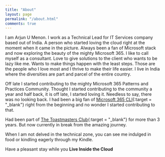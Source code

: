 ```yaml
---
title: "About"
layout: page
permalink: "/about.html"
comments: true
---
```

I am Arjun U Menon. I work as a Technical Lead for IT Services company based out of India. A person who started loving the cloud right at the moment when it came in the picture. Always been a fan of Microsoft stack and now exploring the beauty of the mighty Microsoft 365.
I like to call myself as a consultant. Love to give solutions to the client who wants to be lazy like me. Wants to make things happen with the least steps. Those are the people who I love most and I thrive to make their life easier.
I live in India where the diversities are part and parcel of the entire country.

Off late I started contributing to the mighty Microsoft 365 Patterns and Practices Community. Thought I started contributing to the community a year and half back, it is off late, I started loving it. Needless to say, there was no looking back. I had been a big fan of [Microsoft 365 CLI](https://aka.ms/cli-m365){:target = "_blank"} right from the beginning and no wonder I started contributing to that.

Had been part of [The Toastmasters Club](https://www.toastmasters.org/){:target = "_blank"} for more than 3 years. But now currently in break from the amazing journey.

When I am not delved in the technical zone, you can see me indulged in food or kindling eagerly through my Kindle.

Have a pleasant stay while you **Live Inside the Cloud**

<!-- <span>Photo by <a href="https://unsplash.com/@sctgrhm?utm_source=unsplash&amp;utm_medium=referral&amp;utm_content=creditCopyText">Scott Graham</a> on Unsplash</span> -->
